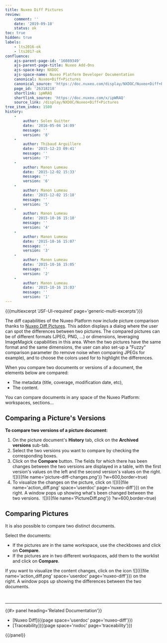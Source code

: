 ```yaml
---
title: Nuxeo Diff Pictures
review:
    comment: ''
    date: '2019-09-18'
    status: ok
toc: true
hidden: true
labels:
    - lts2016-ok
    - lts2017-ok
confluence:
    ajs-parent-page-id: '16089349'
    ajs-parent-page-title: Nuxeo Add-Ons
    ajs-space-key: NXDOC
    ajs-space-name: Nuxeo Platform Developer Documentation
    canonical: Nuxeo+Diff+Pictures
    canonical_source: 'https://doc.nuxeo.com/display/NXDOC/Nuxeo+Diff+Pictures'
    page_id: '26318218'
    shortlink: ipWRAQ
    shortlink_source: 'https://doc.nuxeo.com/x/ipWRAQ'
    source_link: /display/NXDOC/Nuxeo+Diff+Pictures
tree_item_index: 1500
history:
    -
        author: Solen Guitter
        date: '2016-05-04 14:09'
        message: ''
        version: '8'
    -
        author: Thibaud Arguillere
        date: '2015-12-23 09:41'
        message: ''
        version: '7'
    -
        author: Manon Lumeau
        date: '2015-12-02 15:33'
        message: ''
        version: '6'
    -
        author: Manon Lumeau
        date: '2015-12-02 15:18'
        message: ''
        version: '5'
    -
        author: Manon Lumeau
        date: '2015-10-16 15:10'
        message: ''
        version: '4'
    -
        author: Manon Lumeau
        date: '2015-10-16 15:07'
        message: ''
        version: '3'
    -
        author: Manon Lumeau
        date: '2015-10-16 15:05'
        message: ''
        version: '2'
    -
        author: Manon Lumeau
        date: '2015-10-16 15:03'
        message: ''
        version: '1'
---
```


{{{multiexcerpt 'JSF-UI-required' page='generic-multi-excerpts'}}}

The diff capabilities of the Nuxeo Platform now include picture comparison thanks to&nbsp;[Nuxeo Diff Pictures](https://connect.nuxeo.com/nuxeo/site/marketplace/package/nuxeo-diff-pictures).&nbsp;This addon displays a dialog where the user can spot the differences between two pictures. The compared pictures can be of different formats (JPEG, PNG, ...) or dimensions,&nbsp;leveraging ImageMagick capabilities in this area. When the two pictures have the same format and the same dimensions, the user can also set-up a "Fuzzy" comparison parameter (to remove noise when comparing JPEGs for example), and to choose the colors used for to highlight the differences.

When you compare two documents or versions of a document, the elements below are compared:

- The metadata (title, coverage, modification date, etc),
- The content.

You can compare documents in any space of the Nuxeo Platform: workspaces, sections...&nbsp;

## Comparing a Picture's Versions

**To compare two versions of a picture document:**

1.  On the picture document's&nbsp;**History**&nbsp;tab, click on the&nbsp;**Archived versions**&nbsp;sub-tab.
2.  Select the two versions you want to compare by checking the corresponding boxes.
3.  Click on the&nbsp;**Compare**&nbsp;button.
    The fields for which there has been changes between the two versions are displayed in a table, with the first version's values on the left and the second version's values on the right.
    ![]({{file name='picture-diff-changes.png'}} ?w=600,border=true)
4.  To visualize the changes on the picture, click on&nbsp;![]({{file name='action_diff.png' space='userdoc' page='nuxeo-diff'}})&nbsp;on the right.
    A window pops up showing what's been changed between the two versions.&nbsp;
    ![]({{file name='PictureDiff.png'}} ?w=600,border=true)

## Comparing Pictures

It is also possible to compare two distinct documents.

Select the documents:&nbsp;

- If the pictures are in the same workspace, use the checkboxes and click on&nbsp;**Compare**.&nbsp;
- If the pictures are in two different workspaces, add them to the worklist and click on&nbsp;**Compare**.

If you want to visualize the content changes, click on the icon&nbsp;![]({{file name='action_diff.png' space='userdoc' page='nuxeo-diff'}})&nbsp;on the right.&nbsp;A window pops up showing the differences between the two documents.

&nbsp;

* * *

<div class="row" data-equalizer data-equalize-on="medium"><div class="column medium-6">{{#> panel heading='Related Documentation'}}

- [Nuxeo Diff]({{page space='userdoc' page='nuxeo-diff'}})
- [Traceability]({{page space='nxdoc' page='traceability'}})

{{/panel}}</div><div class="column medium-6">

&nbsp;

&nbsp;

</div></div>
